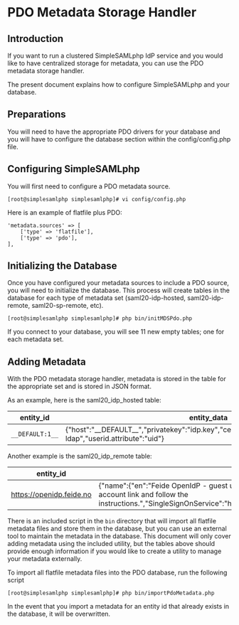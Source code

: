 PDO Metadata Storage Handler
=============================

<!-- 
	This file is written in Markdown syntax. 
	For more information about how to use the Markdown syntax, read here:
	http://daringfireball.net/projects/markdown/syntax
-->


<!-- {{TOC}} -->

Introduction
------------

If you want to run a clustered SimpleSAMLphp IdP service and you would like to have centralized storage for metadata, you can use the PDO metadata storage handler.

The present document explains how to configure SimpleSAMLphp and your database.



Preparations
------------

You will need to have the appropriate PDO drivers for your database and you will have to configure the database section within the config/config.php file.



Configuring SimpleSAMLphp
-----------------------------

You will first need to configure a PDO metadata source.

	[root@simplesamlphp simplesamlphp]# vi config/config.php

Here is an example of flatfile plus PDO:

	'metadata.sources' => [
		['type' => 'flatfile'],
		['type' => 'pdo'],
	],



Initializing the Database
-------------------------


Once you have configured your metadata sources to include a PDO source, you will need to initialize the database. This process will create tables in the database for each type of metadata set (saml20-idp-hosted, saml20-idp-remote, saml20-sp-remote, etc).

	[root@simplesamlphp simplesamlphp]# php bin/initMDSPdo.php

If you connect to your database, you will see 11 new empty tables; one for each metadata set.


Adding Metadata
---------------

With the PDO metadata storage handler, metadata is stored in the table for the appropriate set and is stored in JSON format.

As an example, here is the saml20_idp_hosted table:

entity_id       | entity_data
----------------|-------------------------------------------------------------------------------------------------------------------------
`__DEFAULT:1__` | {"host":"\_\_DEFAULT\_\_","privatekey":"idp.key","certificate":"idp.crt","auth":"example-ldap","userid.attribute":"uid"}

Another example is the saml20_idp_remote table:

entity_id                | entity_data
-------------------------|-------------------------------------------------------------------------------------------------------------------------------------------------------------------------------------------------------------------------------------------------------------------------------------------------------------------------------------------------------------------------------------------------------------------------------------------------------------------------------------------------------------------------------------------------------------------------------
https://openidp.feide.no | {"name":{"en":"Feide OpenIdP - guest users","no":"Feide Gjestebrukere"},"description":"Here you can login with your account on Feide RnD OpenID. If you do not already have an account on this identity provider, you can create a new one by following the create new account link and follow the instructions.","SingleSignOnService":"https:\/\/openidp.feide.no\/simplesaml\/saml2\/idp\/SSOService.php","SingleLogoutService":"https:\/\/openidp.feide.no\/simplesaml\/saml2\/idp\/SingleLogoutService.php","certFingerprint":"c9ed4dfb07caf13fc21e0fec1572047eb8a7a4cb"}

There is an included script in the `bin` directory that will import all flatfile metadata files and store them in the database, but you can use an external tool to maintain the metadata in the database. This document will only cover adding metadata using the included utility, but the tables above should provide enough information if you would like to create a utility to manage your metadata externally.

To import all flatfile metadata files into the PDO database, run the following script

	[root@simplesamlphp simplesamlphp]# php bin/importPdoMetadata.php

In the event that you import a metadata for an entity id that already exists in the database, it will be overwritten.
